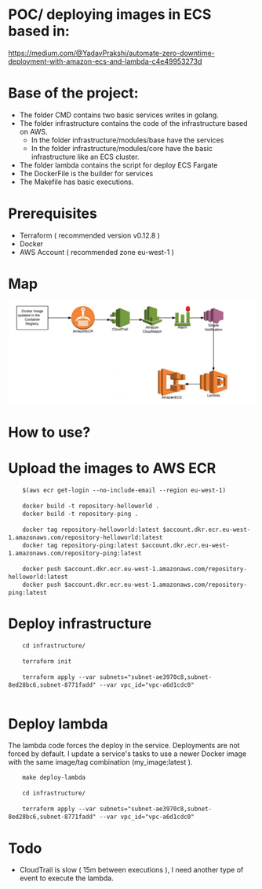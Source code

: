 # POC/ deploying images in ECS based in: 

https://medium.com/@YadavPrakshi/automate-zero-downtime-deployment-with-amazon-ecs-and-lambda-c4e49953273d

# Base of the project:

- The folder CMD contains two basic services writes in golang.
- The folder infrastructure contains the code of the infrastructure based on AWS.
    - In the folder infrastructure/modules/base have the services
    - In the folder infrastructure/modules/core have the basic infrastructure like an ECS cluster.
- The folder lambda contains the script for deploy ECS Fargate
- The DockerFile is the builder for services
- The Makefile has basic executions.

# Prerequisites

- Terraform ( recommended version v0.12.8 )
- Docker
- AWS Account ( recommended zone eu-west-1 )

# Map

![Alt text](doc/infra-map.png?raw=true "Map infrastructure")

# How to use?

# Upload the images to AWS ECR

```
    $(aws ecr get-login --no-include-email --region eu-west-1)

    docker build -t repository-helloworld .
    docker build -t repository-ping .

    docker tag repository-helloworld:latest $account.dkr.ecr.eu-west-1.amazonaws.com/repository-helloworld:latest
    docker tag repository-ping:latest $account.dkr.ecr.eu-west-1.amazonaws.com/repository-ping:latest

    docker push $account.dkr.ecr.eu-west-1.amazonaws.com/repository-helloworld:latest
    docker push $account.dkr.ecr.eu-west-1.amazonaws.com/repository-ping:latest

```

# Deploy infrastructure

```
    cd infrastructure/

    terraform init

    terraform apply --var subnets="subnet-ae3970c8,subnet-8ed28bc6,subnet-8771fadd" --var vpc_id="vpc-a6d1cdc0"
        
```

# Deploy lambda

The lambda code forces the deploy in the service. Deployments are not forced by default. I update a service's tasks to use a newer Docker image with the same image/tag combination (my_image:latest ).

```
    make deploy-lambda

    cd infrastructure/

    terraform apply --var subnets="subnet-ae3970c8,subnet-8ed28bc6,subnet-8771fadd" --var vpc_id="vpc-a6d1cdc0"
```

# Todo

 - CloudTrail is slow ( 15m between executions ), I need another type of event to execute the lambda.